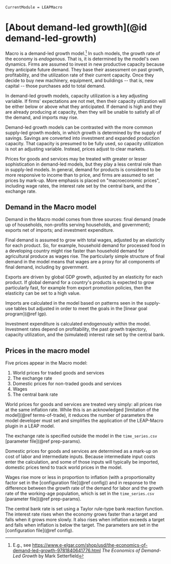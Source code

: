 ```@meta
CurrentModule = LEAPMacro
```

# [About demand-led growth](@id demand-led-growth)
Macro is a demand-led growth model.[^1] In such models, the growth rate of the economy is _endogenous_. That is, it is determined by the model's own dynamics. Firms are assumed to invest in new productive capacity because they anticipate future demand. They base their assessment on past growth, profitability, and the utilization rate of their current capacity. Once they decide to buy new machinery, equipment, and buildings -- that is, new capital -- those purchases add to total demand.

In demand-led growth models, capacity utilization is a key adjusting variable. If firms' expectations are not met, then their capacity utilization will be either below or above what they anticipated. If demand is high and they are already producing at capacity, then they will be unable to satisfy all of the demand, and imports may rise.

Demand-led growth models can be contrasted with the more common supply-led growth models, in which growth is determined by the supply of savings. Savings are converted into investment and expanded production capacity. That capacity is presumed to be fully used, so capacity utilization is not an adjusting variable. Instead, prices adjust to clear markets.

Prices for goods and services may be treated with greater or lesser sophistication in demand-led models, but they play a less central role than in supply-led models. In general, demand for products is considered to be more responsive to income than to price, and firms are assumed to set prices by mark-up. More emphasis is placed on "macroeconomic prices", including wage rates, the interest rate set by the central bank, and the exchange rate.

[^1]: E.g., see <https://www.e-elgar.com/shop/usd/the-economics-of-demand-led-growth-9781840641776.html> _The Economics of Demand-Led Growth_ by Mark Setterfield

## Demand in the Macro model
Demand in the Macro model comes from three sources: final demand (made up of households, non-profits serving households, and government); exports net of imports; and investment expenditure.

Final demand is assumed to grow with total wages, adjusted by an elasticity for each product. So, for example, household demand for processed food in a developing country might rise faster than household demand for agricultural produce as wages rise. The particularly simple structure of final demand in the model means that wages are a proxy for all components of final demand, including by government.

Exports are driven by global GDP growth, adjusted by an elasticity for each product. If global demand for a country's products is expected to grow particularly fast, for example from export promotion policies, then the elasticity can be set to a high value.

Imports are calculated in the model based on patterns seen in the supply-use tables but adjusted in order to meet the goals in the [linear goal program](@ref lgp).

Investment expenditure is calculated endogenously within the model. Investment rates depend on profitability, the past growth trajectory, capacity utilization, and the (simulated) interest rate set by the central bank.

## Prices in the macro model
Five prices appear in the Macro model:
  1. World prices for traded goods and services
  2. The exchange rate
  3. Domestic prices for non-traded goods and services
  4. Wages
  5. The central bank rate

World prices for goods and services are treated very simply: all prices rise at the same inflation rate. While this is an acknowledged [limitation of the model](@ref terms-of-trade), it reduces the number of parameters the model developer must set and simplifies the application of the LEAP-Macro plugin in a LEAP model.

The exchange rate is specified outside the model in the `time_series.csv` [parameter file](@ref prep-params).

Domestic prices for goods and services are determined as a mark-up on cost of labor and intermediate inputs. Because intermediate input costs enter the calculation, and some of those inputs will typically be imported, domestic prices tend to track world prices in the model.

Wages rise more or less in proportion to inflation (with a proportionality factor set in the [configuration file](@ref config)) and in response to the difference between the growth rate of the demand for labor and the growth rate of the working-age population, which is set in the `time_series.csv` [parameter file](@ref prep-params).

The central bank rate is set using a Taylor rule-type bank reaction function. The interest rate rises when the economy grows faster than a target and falls when it grows more slowly. It also rises when inflation exceeds a target and falls when inflation is below the target. The parameters are set in the [configuration file](@ref config).

